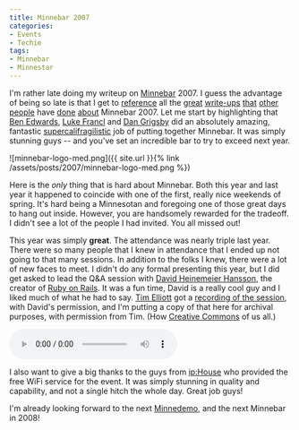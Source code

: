 ```yaml
---
title: Minnebar 2007
categories:
- Events
- Techie
tags:
- Minnebar
- Minnestar
---
```


I'm rather late doing my writeup on [Minnebar](https://minnestar.org/minnebar/) 2007. I guess the advantage of being so late is that I get to [reference](http://graemethickins.typepad.com/graeme_blogs_here/2007/04/minnebar_was_gr.html) all the [great](http://concentrationstudios.com/2007/4/22/more-minnebar) [write-ups](http://exold.com/opinion/minnebar-2007) [that](http://www.alttext.com/archives/2007/04/23/minnbar_remembered.html) [other](http://mnteractive.com/archive/minnebar-2-wrap-up/) [people](http://louis.dejardin.org/2007/04/22/minnebar-reprise/) have [done](http://refried.org/blog/209/) [about](http://www.murphybytes.com/?p=405) Minnebar 2007. Let me start by highlighting that [Ben Edwards](http://www.alttext.com/), [Luke Francl](http://luke.francl.org/) and [Dan Grigsby](http://www.unpossible.com/) did an absolutely amazing, fantastic [supercalifragilistic](http://www.google.com/search?q=supercalifragilistic) job of putting together Minnebar. It was simply stunning guys -- and you've set an incredible bar to try to exceed next year.

![minnebar-logo-med.png]({{ site.url }}{% link /assets/posts/2007/minnebar-logo-med.png %})

Here is the _only_ thing that is hard about Minnebar. Both this year and last year it happened to coincide with one of the first, really nice weekends of spring. It's hard being a Minnesotan and foregoing one of those great days to hang out inside. However, you are handsomely rewarded for the tradeoff. I didn't see a lot of the people I had invited. You all missed out!

This year was simply **great**. The attendance was nearly triple last year. There were so many people that I knew in attendance that I ended up not going to that many sessions. In addition to the folks I knew, there were a lot of new faces to meet. I didn't do any formal presenting this year, but I did get asked to lead the Q&A session with [David Heinemeier Hansson](http://www.loudthinking.com/), the creator of [Ruby on Rails](http://www.rubyonrails.com/). It was a fun time, David is a really cool guy and I liked much of what he had to say. [Tim Elliott](http://www.timelliott.us/) got a [recording of the session](http://timelliott.us/2007/04/23/minnebar-podcast-6-david-heinemeier-hansson-interview/), with David's permission, and I'm putting a copy of that here for archival purposes, with permission from Tim. (How [Creative Commons](http://creativecommons.org/) of us all.)

<audio controls>
  <source src="{{ site.url }}/assets/audio/minnebar07_david_heinemeier_hansson_interview.mp3" type="audio/mpeg">
  Your browser does not support the audio element.
</audio>

I also want to give a big thanks to the guys from [ip:House](http://www.iphouse.com/) who provided the free WiFi service for the event. It was simply stunning in quality and capability, and not a single hitch the whole day. Great job guys!

I'm already looking forward to the next [Minnedemo](https://minnestar.org/minnedemo/), and the next Minnebar in 2008!
